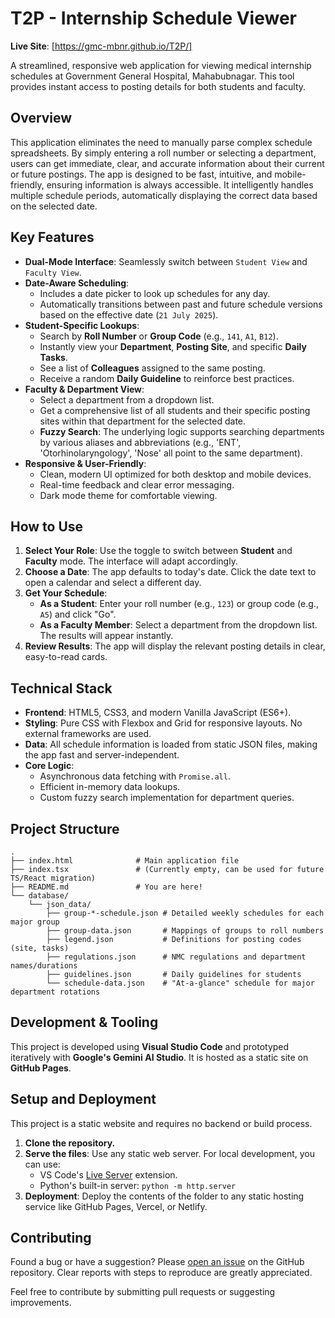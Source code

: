 # T2P - Internship Schedule Viewer

**Live Site**: [https://gmc-mbnr.github.io/T2P/]

A streamlined, responsive web application for viewing medical internship schedules at Government General Hospital, Mahabubnagar. This tool provides instant access to posting details for both students and faculty.

## Overview

This application eliminates the need to manually parse complex schedule spreadsheets. By simply entering a roll number or selecting a department, users can get immediate, clear, and accurate information about their current or future postings. The app is designed to be fast, intuitive, and mobile-friendly, ensuring information is always accessible. It intelligently handles multiple schedule periods, automatically displaying the correct data based on the selected date.

## Key Features

- **Dual-Mode Interface**: Seamlessly switch between `Student View` and `Faculty View`.
- **Date-Aware Scheduling**:
    - Includes a date picker to look up schedules for any day.
    - Automatically transitions between past and future schedule versions based on the effective date (`21 July 2025`).
- **Student-Specific Lookups**:
    - Search by **Roll Number** or **Group Code** (e.g., `141`, `A1`, `B12`).
    - Instantly view your **Department**, **Posting Site**, and specific **Daily Tasks**.
    - See a list of **Colleagues** assigned to the same posting.
    - Receive a random **Daily Guideline** to reinforce best practices.
- **Faculty & Department View**:
    - Select a department from a dropdown list.
    - Get a comprehensive list of all students and their specific posting sites within that department for the selected date.
    - **Fuzzy Search**: The underlying logic supports searching departments by various aliases and abbreviations (e.g., 'ENT', 'Otorhinolaryngology', 'Nose' all point to the same department).
- **Responsive & User-Friendly**:
    - Clean, modern UI optimized for both desktop and mobile devices.
    - Real-time feedback and clear error messaging.
    - Dark mode theme for comfortable viewing.

## How to Use

1.  **Select Your Role**: Use the toggle to switch between **Student** and **Faculty** mode. The interface will adapt accordingly.
2.  **Choose a Date**: The app defaults to today's date. Click the date text to open a calendar and select a different day.
3.  **Get Your Schedule**:
    - **As a Student**: Enter your roll number (e.g., `123`) or group code (e.g., `A5`) and click "Go".
    - **As a Faculty Member**: Select a department from the dropdown list. The results will appear instantly.
4.  **Review Results**: The app will display the relevant posting details in clear, easy-to-read cards.

## Technical Stack

-   **Frontend**: HTML5, CSS3, and modern Vanilla JavaScript (ES6+).
-   **Styling**: Pure CSS with Flexbox and Grid for responsive layouts. No external frameworks are used.
-   **Data**: All schedule information is loaded from static JSON files, making the app fast and server-independent.
-   **Core Logic**:
    -   Asynchronous data fetching with `Promise.all`.
    -   Efficient in-memory data lookups.
    -   Custom fuzzy search implementation for department queries.

## Project Structure

```
.
├── index.html              # Main application file
├── index.tsx               # (Currently empty, can be used for future TS/React migration)
├── README.md               # You are here!
└── database/
    └── json_data/
        ├── group-*-schedule.json # Detailed weekly schedules for each major group
        ├── group-data.json       # Mappings of groups to roll numbers
        ├── legend.json           # Definitions for posting codes (site, tasks)
        ├── regulations.json      # NMC regulations and department names/durations
        ├── guidelines.json       # Daily guidelines for students
        └── schedule-data.json    # "At-a-glance" schedule for major department rotations
```

## Development & Tooling

This project is developed using **Visual Studio Code** and prototyped iteratively with **Google's Gemini AI Studio**. It is hosted as a static site on **GitHub Pages**.

## Setup and Deployment

This project is a static website and requires no backend or build process.

1.  **Clone the repository.**
2.  **Serve the files**: Use any static web server. For local development, you can use:
    -   VS Code's [Live Server](https://marketplace.visualstudio.com/items?itemName=ritwickdey.LiveServer) extension.
    -   Python's built-in server: `python -m http.server`
3.  **Deployment**: Deploy the contents of the folder to any static hosting service like GitHub Pages, Vercel, or Netlify.

## Contributing

Found a bug or have a suggestion? Please [open an issue](https://github.com/Devaprasad-reddy/T2P/issues/new) on the GitHub repository. Clear reports with steps to reproduce are greatly appreciated.

Feel free to contribute by submitting pull requests or suggesting improvements.